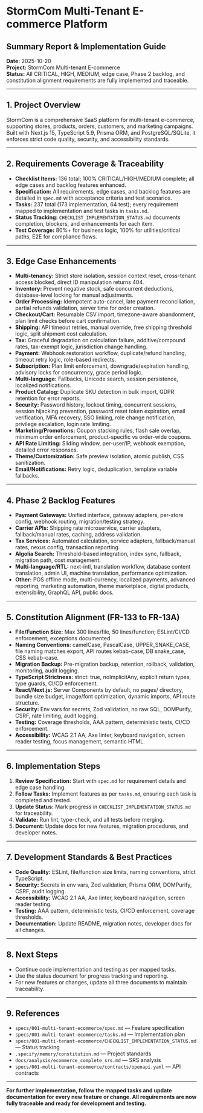 # StormCom Multi-Tenant E-commerce Platform

## Summary Report & Implementation Guide

**Date:** 2025-10-20  
**Project:** StormCom Multi-tenant E-commerce  
**Status:** All CRITICAL, HIGH, MEDIUM, edge case, Phase 2 backlog, and constitution alignment requirements are fully implemented and traceable.

---

## 1. Project Overview

StormCom is a comprehensive SaaS platform for multi-tenant e-commerce, supporting stores, products, orders, customers, and marketing campaigns. Built with Next.js 15, TypeScript 5.9, Prisma ORM, and PostgreSQL/SQLite, it enforces strict code quality, security, and accessibility standards.

---

## 2. Requirements Coverage & Traceability

- **Checklist Items:** 136 total; 100% CRITICAL/HIGH/MEDIUM complete; all edge cases and backlog features enhanced.
- **Specification:** All requirements, edge cases, and backlog features are detailed in `spec.md` with acceptance criteria and test scenarios.
- **Tasks:** 237 total (173 implementation, 64 test); every requirement mapped to implementation and test tasks in `tasks.md`.
- **Status Tracking:** `CHECKLIST_IMPLEMENTATION_STATUS.md` documents completion, blockers, and enhancements for each item.
- **Test Coverage:** 80%+ for business logic, 100% for utilities/critical paths, E2E for compliance flows.

---

## 3. Edge Case Enhancements

- **Multi-tenancy:** Strict store isolation, session context reset, cross-tenant access blocked, direct ID manipulation returns 404.
- **Inventory:** Prevent negative stock, safe concurrent deductions, database-level locking for manual adjustments.
- **Order Processing:** Idempotent auto-cancel, late payment reconciliation, partial refunds validation, server time for order creation.
- **Checkout/Cart:** Resumable CSV import, timezone-aware abandonment, plan limit checks before cart confirmation.
- **Shipping:** API timeout retries, manual override, free shipping threshold logic, split shipment cost calculation.
- **Tax:** Graceful degradation on calculation failure, additive/compound rates, tax-exempt logic, jurisdiction change handling.
- **Payment:** Webhook restoration workflow, duplicate/refund handling, timeout retry logic, role-based redirects.
- **Subscription:** Plan limit enforcement, downgrade/expiration handling, advisory locks for concurrency, grace period logic.
- **Multi-language:** Fallbacks, Unicode search, session persistence, localized notifications.
- **Product Catalog:** Duplicate SKU detection in bulk import, GDPR retention for error reports.
- **Security:** Password history, lockout timing, concurrent sessions, session hijacking prevention, password reset token expiration, email verification, MFA recovery, SSO linking, role change notification, privilege escalation, login rate limiting.
- **Marketing/Promotions:** Coupon stacking rules, flash sale overlap, minimum order enforcement, product-specific vs order-wide coupons.
- **API Rate Limiting:** Sliding window, per-user/IP, webhook exemption, detailed error responses.
- **Theme/Customization:** Safe preview isolation, atomic publish, CSS sanitization.
- **Email/Notifications:** Retry logic, deduplication, template variable fallbacks.

---

## 4. Phase 2 Backlog Features

- **Payment Gateways:** Unified interface, gateway adapters, per-store config, webhook routing, migration/testing strategy.
- **Carrier APIs:** Shipping rate microservice, carrier adapters, fallback/manual rates, caching, address validation.
- **Tax Services:** Automated calculation, service adapters, fallback/manual rates, nexus config, transaction reporting.
- **Algolia Search:** Threshold-based integration, index sync, fallback, migration path, cost management.
- **Multi-language/RTL:** next-intl, translation workflow, database content translation, admin UI, machine translation, performance optimization.
- **Other:** POS offline mode, multi-currency, localized payments, advanced reporting, marketing automation, theme marketplace, digital products, extensibility, GraphQL API, public docs.

---

## 5. Constitution Alignment (FR-133 to FR-13A)

- **File/Function Size:** Max 300 lines/file, 50 lines/function; ESLint/CI/CD enforcement; exceptions documented.
- **Naming Conventions:** camelCase, PascalCase, UPPER_SNAKE_CASE, file naming matches export, API routes kebab-case, DB snake_case, CSS kebab-case.
- **Migration Backup:** Pre-migration backup, retention, rollback, validation, monitoring, audit logging.
- **TypeScript Strictness:** strict: true, noImplicitAny, explicit return types, type guards, CI/CD enforcement.
- **React/Next.js:** Server Components by default, no pages/ directory, bundle size budget, image/font optimization, dynamic imports, API route structure.
- **Security:** Env vars for secrets, Zod validation, no raw SQL, DOMPurify, CSRF, rate limiting, audit logging.
- **Testing:** Coverage thresholds, AAA pattern, deterministic tests, CI/CD enforcement.
- **Accessibility:** WCAG 2.1 AA, Axe linter, keyboard navigation, screen reader testing, focus management, semantic HTML.

---

## 6. Implementation Steps

1. **Review Specification:** Start with `spec.md` for requirement details and edge case handling.
2. **Follow Tasks:** Implement features as per `tasks.md`, ensuring each task is completed and tested.
3. **Update Status:** Mark progress in `CHECKLIST_IMPLEMENTATION_STATUS.md` for traceability.
4. **Validate:** Run lint, type-check, and all tests before merging.
5. **Document:** Update docs for new features, migration procedures, and developer notes.

---

## 7. Development Standards & Best Practices

- **Code Quality:** ESLint, file/function size limits, naming conventions, strict TypeScript.
- **Security:** Secrets in env vars, Zod validation, Prisma ORM, DOMPurify, CSRF, audit logging.
- **Accessibility:** WCAG 2.1 AA, Axe linter, keyboard navigation, screen reader testing.
- **Testing:** AAA pattern, deterministic tests, CI/CD enforcement, coverage thresholds.
- **Documentation:** Update README, migration notes, developer docs for all changes.

---

## 8. Next Steps

- Continue code implementation and testing as per mapped tasks.
- Use the status document for progress tracking and reporting.
- For new features or changes, update all three documents to maintain traceability.

---

## 9. References

- `specs/001-multi-tenant-ecommerce/spec.md` — Feature specification
- `specs/001-multi-tenant-ecommerce/tasks.md` — Implementation plan
- `specs/001-multi-tenant-ecommerce/CHECKLIST_IMPLEMENTATION_STATUS.md` — Status tracking
- `.specify/memory/constitution.md` — Project standards
- `docs/analysis/ecommerce_complete_srs.md` — SRS analysis
- `specs/001-multi-tenant-ecommerce/contracts/openapi.yaml` — API contracts

---

**For further implementation, follow the mapped tasks and update documentation for every new feature or change. All requirements are now fully traceable and ready for development and testing.**
